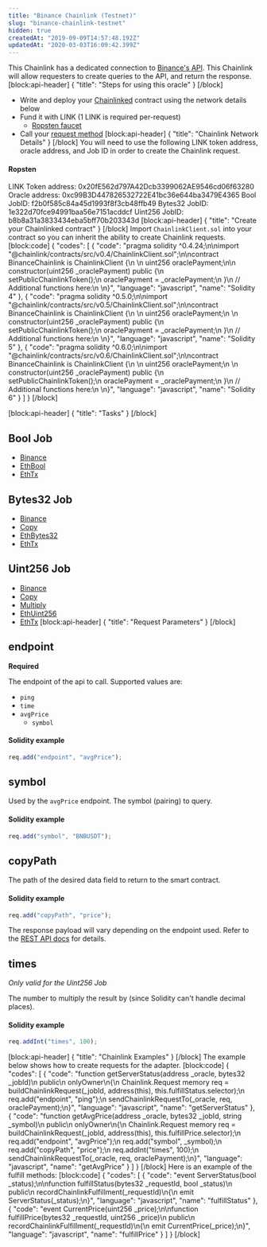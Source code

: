 ```yaml
---
title: "Binance Chainlink (Testnet)"
slug: "binance-chainlink-testnet"
hidden: true
createdAt: "2019-09-09T14:57:48.192Z"
updatedAt: "2020-03-03T16:09:42.399Z"
---
```

This Chainlink has a dedicated connection to <a href="https://github.com/binance-exchange/binance-official-api-docs">Binance's API</a>. This Chainlink will allow requesters to create queries to the API, and return the response.
[block:api-header]
{
  "title": "Steps for using this oracle"
}
[/block]
- Write and deploy your [Chainlinked](doc:create-a-chainlinked-project)  contract using the network details below
- Fund it with LINK (1 LINK is required per-request)
  - <a href="https://ropsten.chain.link/" target="_blank">Ropsten faucet</a>
- Call your [request method](#section-chainlink-examples) 
[block:api-header]
{
  "title": "Chainlink Network Details"
}
[/block]
You will need to use the following LINK token address, oracle address, and Job ID in order to create the Chainlink request.

#### Ropsten
LINK Token address: 0x20fE562d797A42Dcb3399062AE9546cd06f63280
Oracle address: 0xc99B3D447826532722E41bc36e644ba3479E4365
Bool JobID: f2b0f585c84a45d1993f8f3cb48ffb49
Bytes32 JobID: 1e322d70fce94991baa56e7151acddcf
Uint256 JobID: b8b8a31a3833434eba5bff70b203343d
[block:api-header]
{
  "title": "Create your Chainlinked contract"
}
[/block]
Import `ChainlinkClient.sol` into your contract so you can inherit the ability to create Chainlink requests.
[block:code]
{
  "codes": [
    {
      "code": "pragma solidity ^0.4.24;\n\nimport \"@chainlink/contracts/src/v0.4/ChainlinkClient.sol\";\n\ncontract BinanceChainlink is ChainlinkClient {\n  \n  uint256 oraclePayment;\n\n  constructor(uint256 _oraclePayment) public {\n    setPublicChainlinkToken();\n    oraclePayment = _oraclePayment;\n  }\n  // Additional functions here:\n  \n}",
      "language": "javascript",
      "name": "Solidity 4"
    },
    {
      "code": "pragma solidity ^0.5.0;\n\nimport \"@chainlink/contracts/src/v0.5/ChainlinkClient.sol\";\n\ncontract BinanceChainlink is ChainlinkClient {\n  \n  uint256 oraclePayment;\n  \n  constructor(uint256 _oraclePayment) public {\n    setPublicChainlinkToken();\n    oraclePayment = _oraclePayment;\n  }\n  // Additional functions here:\n  \n}",
      "language": "javascript",
      "name": "Solidity 5"
    },
    {
      "code": "pragma solidity ^0.6.0;\n\nimport \"@chainlink/contracts/src/v0.6/ChainlinkClient.sol\";\n\ncontract BinanceChainlink is ChainlinkClient {\n  \n  uint256 oraclePayment;\n  \n  constructor(uint256 _oraclePayment) public {\n    setPublicChainlinkToken();\n    oraclePayment = _oraclePayment;\n  }\n  // Additional functions here:\n  \n}",
      "language": "javascript",
      "name": "Solidity 6"
    }
  ]
}
[/block]

[block:api-header]
{
  "title": "Tasks"
}
[/block]
## Bool Job
- <a href="https://docs.chain.link/docs/external-adapters" target="_blank">Binance</a>
- <a href="https://docs.chain.link/docs/adapters#section-ethbool" target="_blank">EthBool</a>
- <a href="https://docs.chain.link/docs/adapters#section-ethtx" target="_blank">EthTx</a>

## Bytes32 Job
- <a href="https://docs.chain.link/docs/external-adapters" target="_blank">Binance</a>
- <a href="https://docs.chain.link/docs/adapters#section-copy" target="_blank">Copy</a>
- <a href="https://docs.chain.link/docs/adapters#section-ethbytes32" target="_blank">EthBytes32</a>
- <a href="https://docs.chain.link/docs/adapters#section-ethtx" target="_blank">EthTx</a>

## Uint256 Job
- <a href="https://docs.chain.link/docs/external-adapters" target="_blank">Binance</a>
- <a href="https://docs.chain.link/docs/adapters#section-copy" target="_blank">Copy</a>
- <a href="https://docs.chain.link/docs/adapters#section-multiply" target="_blank">Multiply</a>
- <a href="https://docs.chain.link/docs/adapters#section-ethuint256" target="_blank">EthUint256</a>
- <a href="https://docs.chain.link/docs/adapters#section-ethtx" target="_blank">EthTx</a>
[block:api-header]
{
  "title": "Request Parameters"
}
[/block]
## endpoint

**Required** 

The endpoint of the api to call. Supported values are:
- `ping`
- `time`
- `avgPrice`
  - `symbol`

#### Solidity example

```javascript
req.add("endpoint", "avgPrice");
```

## symbol

Used by the `avgPrice` endpoint. The symbol (pairing) to query.

#### Solidity example

```javascript
req.add("symbol", "BNBUSDT");
```

## copyPath

The path of the desired data field to return to the smart contract.

#### Solidity example

```javascript
req.add("copyPath", "price");
```

The response payload will vary depending on the endpoint used. Refer to the <a href="https://github.com/binance-exchange/binance-official-api-docs/blob/master/rest-api.md" target="_blank">REST API docs</a> for details.

## times

*Only valid for the Uint256 Job*

The number to multiply the result by (since Solidity can't handle decimal places).

#### Solidity example

```javascript
req.addInt("times", 100);
```
[block:api-header]
{
  "title": "Chainlink Examples"
}
[/block]
The example below shows how to create requests for the adapter.
[block:code]
{
  "codes": [
    {
      "code": "function getServerStatus(address _oracle, bytes32 _jobId)\n  public\n  onlyOwner\n{\n  Chainlink.Request memory req = buildChainlinkRequest(_jobId, address(this), this.fulfillStatus.selector);\n  req.add(\"endpoint\", \"ping\");\n  sendChainlinkRequestTo(_oracle, req, oraclePayment);\n}",
      "language": "javascript",
      "name": "getServerStatus"
    },
    {
      "code": "function getAvgPrice(address _oracle, bytes32 _jobId, string _symbol)\n  public\n  onlyOwner\n{\n  Chainlink.Request memory req = buildChainlinkRequest(_jobId, address(this), this.fulfillPrice.selector);\n  req.add(\"endpoint\", \"avgPrice\");\n  req.add(\"symbol\", _symbol);\n  req.add(\"copyPath\", \"price\");\n  req.addInt(\"times\", 100);\n  sendChainlinkRequestTo(_oracle, req, oraclePayment);\n}",
      "language": "javascript",
      "name": "getAvgPrice"
    }
  ]
}
[/block]
Here is an example of the fulfill methods:
[block:code]
{
  "codes": [
    {
      "code": "event ServerStatus(bool _status);\n\nfunction fulfillStatus(bytes32 _requestId, bool _status)\n  public\n  recordChainlinkFulfillment(_requestId)\n{\n  emit ServerStatus(_status);\n}",
      "language": "javascript",
      "name": "fulfillStatus"
    },
    {
      "code": "event CurrentPrice(uint256 _price);\n\nfunction fulfillPrice(bytes32 _requestId, uint256 _price)\n  public\n  recordChainlinkFulfillment(_requestId)\n{\n  emit CurrentPrice(_price);\n}",
      "language": "javascript",
      "name": "fulfillPrice"
    }
  ]
}
[/block]